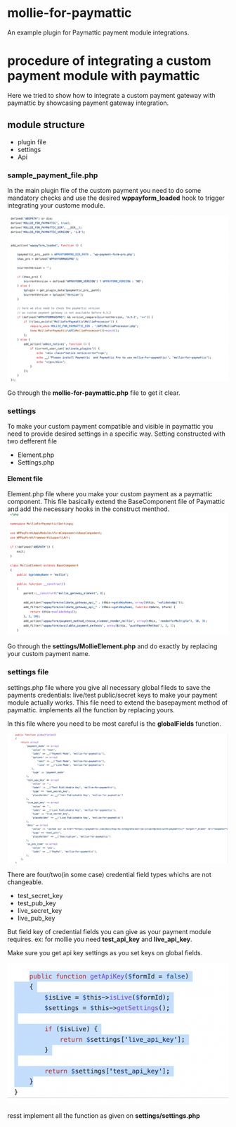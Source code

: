 # mollie-for-paymattic
An example plugin for Paymattic payment module integrations.

# procedure of integrating a custom payment module with paymattic
Here we tried to show how to integrate a custom payment gateway with paymattic by showcasing payment gateway integration.

## module structure
- plugin file
- settings
- Api

### sample_payment_file.php
In the main plugin file of the custom payment you need to do some mandatory checks and use the desired <b>wppayform_loaded</b> hook to trigger integrating your custome module. 

![base_file](base_file.png)

Go through the <b>mollie-for-paymattic.php</b> file to get it clear.


### settings
To make your custom payment compatible and visible in paymattic you need to provide desired settings in a specific way. Setting constructed with two defferent file
- Element.php
- Settings.php

#### Element file
Element.php file where you make your custom payment as a paymattic component. This file basically extend the BaseComponent file of Paymattic and add the 
necessary hooks in the construct menthod.
</br>
![construct_of_element_file](construct_of_element_file.png)

Go through the <b>settings/MollieElement.php</b> and do exactly by replacing your custom payment name.

### settings file
settings.php file where you give all necessary global fileds to save the payments credentials: live/test public/secret keys to make your payment module actually works. This file need to extend the basepayment method of paymattic. implements all the function by replacing yours.

In this file where you need to be most careful is the <b>globalFields</b> function.

![globalFields](global_fields.png)

There are four/two(in some case) credential field types whichs are not changeable.
- test_secret_key
- test_pub_key
- live_secret_key
- live_pub_key

But field key of credential fields you can give as your payment module requires. ex: for mollie you need <b>test_api_key</b> and <b>live_api_key</b>.

Make sure you get api key settings as you set keys on global fields.

![get_api_keys](api_keys.png)

resst implement all the function as given on <b>settings/settings.php</b>


